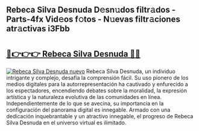 ## Rebeca Silva Desnuda D𝚎sn𝚞dos filtr𝚊dos - Parts-4fx Vid𝚎os f𝚘tos - N𝚞evas filtr𝚊ciones atr𝚊ctivas i3Fbb

# <h2><a href="http://mb49x6.tromn.icu/?c=Rebeca+Silva+Desnuda">🔗👉👉👉 Rebeca Silva Desnuda 🔗🔗</a></h2>

[![Rebeca Silva Desnuda nuevo](https://i.imgur.com/pEAQMta.gif)](http://mb49x6.tromn.icu/?c=Rebeca+Silva+Desnuda)
Rebeca Silva Desnuda, un individuo intrigante y complejo, desafía la comprensión fácil. Su uso pionero de los medios digitales para la autorrepresentación ha cautivado y enfurecido a los espectadores, encendiendo debates sobre la moralidad, la expresión artística y la naturaleza evolutiva de las comunidades en línea. Independientemente de lo que se avecina, su importancia en la configuración del panorama digital es innegable. Armado con una dedicación inquebrantable y un atractivo innegable, el progreso de Rebeca Silva Desnuda en el universo virtual es ilimitado.
